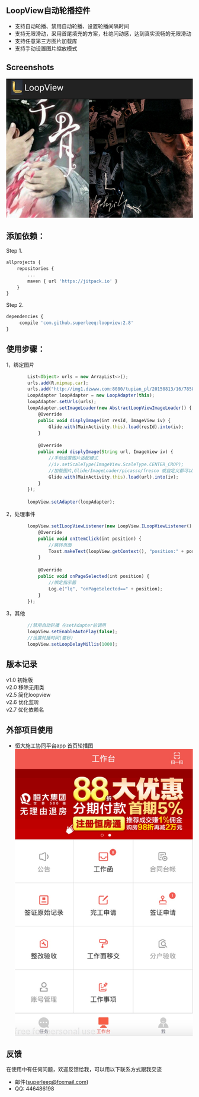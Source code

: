 ## LoopView自动轮播控件</br>

* 支持自动轮播、禁用自动轮播、设置轮播间隔时间</br>
* 支持无限滑动，采用首尾填充的方案，杜绝闪动感，达到真实流畅的无限滑动</br>
* 支持任意第三方图片加载库</br>
* 支持手动设置图片缩放模式</br>

## Screenshots</br>
![demo.png](https://github.com/superleeq/loopview/blob/master/app/src/main/res/raw/demo.png)

## 添加依赖：</br>
Step 1.</br>
```javascript
allprojects {
	repositories {
		...
		maven { url 'https://jitpack.io' }
	}
}
```

Step 2.</br>
```javascript
dependencies {
	 compile 'com.github.superleeq:loopview:2.8'
}
```

## 使用步骤：</br>
1，绑定图片
```javascript
        List<Object> urls = new ArrayList<>();
        urls.add(R.mipmap.car);
        urls.add("http://img1.dzwww.com:8080/tupian_pl/20150813/16/7858995348613407436.jpg");
        LoopAdapter loopAdapter = new LoopAdapter(this);
        loopAdapter.setUrls(urls);
        loopAdapter.setImageLoader(new AbstractLoopViewImageLoader() {
            @Override
            public void displyImage(int resId, ImageView iv) {
                Glide.with(MainActivity.this).load(resId).into(iv);
            }

            @Override
            public void displyImage(String url, ImageView iv) {
                //手动设置图片适配模式
                //iv.setScaleType(ImageView.ScaleType.CENTER_CROP);
                //加载图片,Glide/ImageLoader/picasso/fresco 或自定义都可以
                Glide.with(MainActivity.this).load(url).into(iv);
            }
        });

        loopView.setAdapter(loopAdapter);

```

2，处理事件
```javascript
        loopView.setILoopViewListener(new LoopView.ILoopViewListener() {
            @Override
            public void onItemClick(int position) {
                //跳转页面
                Toast.makeText(loopView.getContext(), "position:" + position, Toast.LENGTH_SHORT).show();
            }

            @Override
            public void onPageSelected(int position) {
                //绑定指示器
                Log.e("lq", "onPageSelected==" + position);
            }
        });
```

3，其他
```javascript
        //禁用自动轮播 在setAdapter前调用
        loopView.setEnableAutoPlay(false);
        //设置轮播时间(毫秒)
        loopView.setLoopDelayMillis(1000);
```

## 版本记录</br>
v1.0 初始版</br>
v2.0 移除无用类</br>
v2.5 简化loopview</br>
v2.6 优化监听</br>
v2.7 优化依赖名</br>

## 外部项目使用</br>
* 恒大施工协同平台app 首页轮播图
![home.png](https://github.com/superleeq/loopview/blob/master/app/src/main/res/raw/home.png)


## 反馈</br>
在使用中有任何问题，欢迎反馈给我，可以用以下联系方式跟我交流</br>
* 邮件(superleeq@foxmail.com)
* QQ: 446486198

